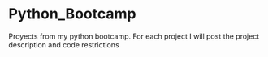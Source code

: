 # Python_Bootcamp
Proyects from my python bootcamp.
For each project I will post the project description and code restrictions
